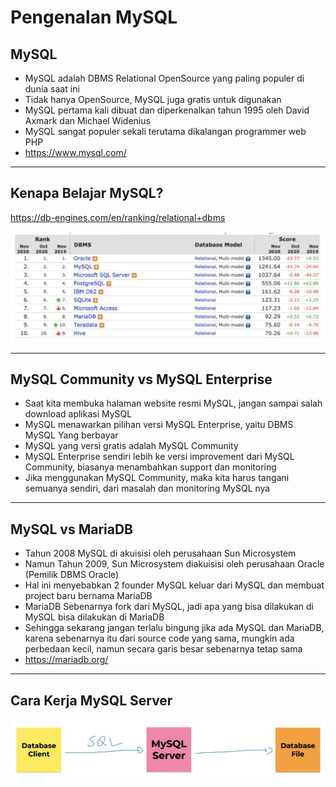 # Pengenalan MySQL

## MySQL

- MySQL adalah DBMS Relational OpenSource yang paling populer di dunia saat ini
- Tidak hanya OpenSource, MySQL juga gratis untuk digunakan
- MySQL pertama kali dibuat dan diperkenalkan tahun 1995 oleh David Axmark dan Michael Widenius
- MySQL sangat populer sekali terutama dikalangan programmer web PHP
- https://www.mysql.com/

---

## Kenapa Belajar MySQL?

https://db-engines.com/en/ranking/relational+dbms

![1](../assets/img/2/1.PNG)

---

## MySQL Community vs MySQL Enterprise

- Saat kita membuka halaman website resmi MySQL, jangan sampai salah download aplikasi MySQL
- MySQL menawarkan pilihan versi MySQL Enterprise, yaitu DBMS MySQL Yang berbayar
- MySQL yang versi gratis adalah MySQL Community
- MySQL Enterprise sendiri lebih ke versi improvement dari MySQL Community, biasanya menambahkan support dan monitoring
- Jika menggunakan MySQL Community, maka kita harus tangani semuanya sendiri, dari masalah dan monitoring MySQL nya

---

## MySQL vs MariaDB

- Tahun 2008 MySQL di akuisisi oleh perusahaan Sun Microsystem
- Namun Tahun 2009, Sun Microsystem diakuisisi oleh perusahaan Oracle (Pemilik DBMS Oracle)
- Hal ini menyebabkan 2 founder MySQL keluar dari MySQL dan membuat project baru bernama MariaDB
- MariaDB Sebenarnya fork dari MySQL, jadi apa yang bisa dilakukan di MySQL bisa dilakukan di MariaDB
- Sehingga sekarang jangan terlalu bingung jika ada MySQL dan MariaDB, karena sebenarnya itu dari source code yang sama, mungkin ada perbedaan kecil, namun secara garis besar sebenarnya tetap sama
- https://mariadb.org/

---

## Cara Kerja MySQL Server

![2](../assets/img/2/2.PNG)